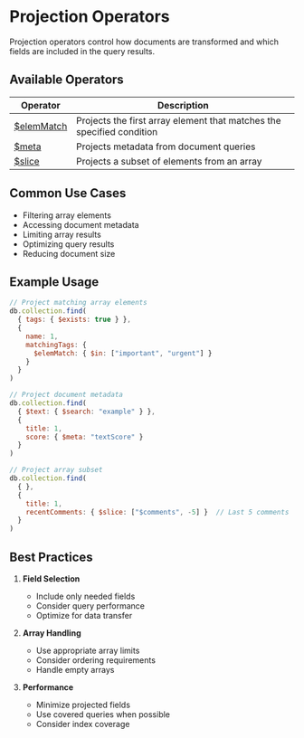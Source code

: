 # Projection Operators

Projection operators control how documents are transformed and which fields are included in the query results.

## Available Operators

| Operator | Description |
|----------|-------------|
| [$elemMatch](elemMatch.md) | Projects the first array element that matches the specified condition |
| [$meta](meta.md) | Projects metadata from document queries |
| [$slice](slice.md) | Projects a subset of elements from an array |

## Common Use Cases

- Filtering array elements
- Accessing document metadata
- Limiting array results
- Optimizing query results
- Reducing document size

## Example Usage

```javascript
// Project matching array elements
db.collection.find(
  { tags: { $exists: true } },
  {
    name: 1,
    matchingTags: {
      $elemMatch: { $in: ["important", "urgent"] }
    }
  }
)

// Project document metadata
db.collection.find(
  { $text: { $search: "example" } },
  {
    title: 1,
    score: { $meta: "textScore" }
  }
)

// Project array subset
db.collection.find(
  { },
  {
    title: 1,
    recentComments: { $slice: ["$comments", -5] }  // Last 5 comments
  }
)
```

## Best Practices

1. **Field Selection**
   - Include only needed fields
   - Consider query performance
   - Optimize for data transfer

2. **Array Handling**
   - Use appropriate array limits
   - Consider ordering requirements
   - Handle empty arrays

3. **Performance**
   - Minimize projected fields
   - Use covered queries when possible
   - Consider index coverage 